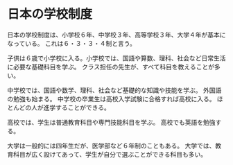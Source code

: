 # 日本の学校制度

日本の学校制度は、小学校６年、中学校３年、高等学校３年、大学４年が基本になっている。
これは６・３・３・４制と言う。

子供は６歳で小学校に入る。小学校では、国語や算数、理科、社会など日常生活に必要な基礎科目を学ぶ。
クラス担任の先生が、すべて科目を教えることが多い。

中学校では、国語や数学、理科、社会など基礎的な知識や技能を学ぶ。
外国語の勉強も始まる。
中学校の卒業生は高校入学試験に合格すれば高校に入る。
ほとんどの人が進学することができる。

高校では、学生は普通教育科目や専門技能科目を学ぶ。
高校でも英語を勉強する。

大学は一般的には四年生だが、医学部など６年制のこともある。
大学では、教育科目が広く設けてあって、学生が自分で選ぶことができる科目も多い。
